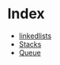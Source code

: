 # Index

- [linkedlists](https://github.com/johan-franco/csc223/tree/main/linkedlists)
- [Stacks](https://github.com/johan-franco/csc223/tree/main/stacks)
- [Queue](https://github.com/johan-franco/csc223/tree/main/queue)